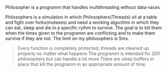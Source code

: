 Philosopher is a programm that handles multithreading without data-races

Philosophers is a simulation in which Philosophers(Threads) sit at a table and fight over forks(mutexes) and need a working algorithm in which they can eat, sleep and die in a specific rythm to survive. The goal is to kill them when the times given to the programm are conflicting and to make them survive if they are not. The limit on my philosophers is 5ms.

>Every function is completely protected, threads are cleaned up properly no matter what happens
>The programm is intended for 200 philosophers but can handle a lot more
>There are sleep buffers in place that kill the programm in an appropriate amount of time.
